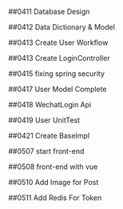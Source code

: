 ##0411 Database Design

##0412 Data Dictionary & Model

##0413 Create User Workflow

##0413 Create LoginController

##0415 fixing spring security

##0417 User Model Complete

##0418 WechatLogin Api

##0419 User UnitTest

##0421 Create BaseImpl

##0507 start front-end

##0508 front-end with vue

##0510 Add Image for Post

##0511 Add Redis For Token